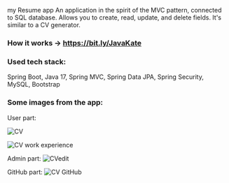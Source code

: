 my Resume app
An application in the spirit of the MVC pattern, connected to SQL database. Allows you to create, read, update, and delete fields. It's similar to a CV generator. 
### How it works ->  https://bit.ly/JavaKate


### Used tech stack:
Spring Boot,
Java 17,
Spring MVC,
Spring Data JPA,
Spring Security,
MySQL,
Bootstrap



### Some images from the app:

User part:

![CV](https://user-images.githubusercontent.com/104032721/229305876-9d99e86d-81b7-462b-833f-8e2123f0cf62.jpg)


![CV work experience](https://user-images.githubusercontent.com/104032721/229306008-630e4045-2049-4a82-9aaf-4361fec65cd6.jpg)

Admin part:
![CVedit](https://user-images.githubusercontent.com/104032721/229305891-a5a05e13-91c5-4b72-ba5b-b4cbe9ee38c8.jpg)

GitHub part:
![CV GitHub](https://user-images.githubusercontent.com/104032721/229305916-40157f06-2040-4992-98bb-0bb98110b398.jpg)
